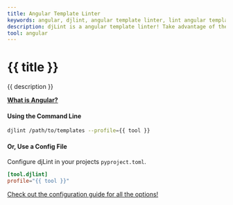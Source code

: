 ```yaml
---
title: Angular Template Linter
keywords: angular, djlint, angular template linter, lint angular templates
description: djLint is a angular template linter! Take advantage of the pre-build profile when linting and formatting your templates with djLint.
tool: angular
---
```


# {{ title }}

{{ description }}

**[What is Angular?](https://angular.io/guide/template-syntax)**

#### Using the Command Line

```bash
djlint /path/to/templates --profile={{ tool }}
```

#### Or, Use a Config File

Configure djLint in your projects `pyproject.toml`.

```toml
[tool.djlint]
profile="{{ tool }}"
```

<div class="box notification is-info is-light">
    <span class="icon is-large"><i class="fas fa-2x fa-circle-arrow-right"></i></span><div class="my-auto ml-3 is-inline-block"><a href="/docs/configuration/">Check out the configuration guide for all the options!</a></div>
</div>
